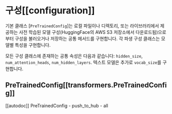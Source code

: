 <!--Copyright 2020 The HuggingFace Team. All rights reserved.

Licensed under the Apache License, Version 2.0 (the "License"); you may not use this file except in compliance with
the License. You may obtain a copy of the License at

http://www.apache.org/licenses/LICENSE-2.0

Unless required by applicable law or agreed to in writing, software distributed under the License is distributed on
an "AS IS" BASIS, WITHOUT WARRANTIES OR CONDITIONS OF ANY KIND, either express or implied. See the License for the
specific language governing permissions and limitations under the License.

⚠️ Note that this file is in Markdown but contain specific syntax for our doc-builder (similar to MDX) that may not be
rendered properly in your Markdown viewer.

-->

# 구성[[configuration]]

기본 클래스 [`PreTrainedConfig`]는 로컬 파일이나 디렉토리, 또는 라이브러리에서 제공하는 사전 학습된 모델 구성(HuggingFace의 AWS S3 저장소에서 다운로드됨)으로부터 구성을 불러오거나 저장하는 공통 메서드를 구현합니다. 각 파생 구성 클래스는 모델별 특성을 구현합니다. 

모든 구성 클래스에 존재하는 공통 속성은 다음과 같습니다: `hidden_size`, `num_attention_heads`, `num_hidden_layers`. 텍스트 모델은 추가로 `vocab_size`를 구현합니다.


## PreTrainedConfig[[transformers.PreTrainedConfig]]

[[autodoc]] PreTrainedConfig
    - push_to_hub
    - all
